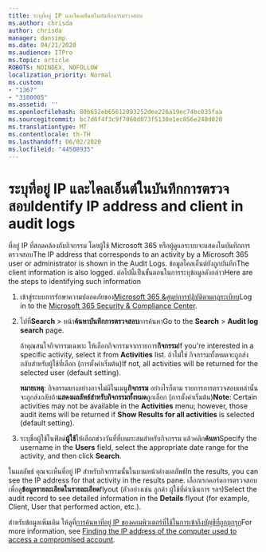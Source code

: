 ```yaml
---
title: ระบุที่อยู่ IP และไคลเอ็นต์ในบันทึกการตรวจสอบ
ms.author: chrisda
author: chrisda
manager: dansimp
ms.date: 04/21/2020
ms.audience: ITPro
ms.topic: article
ROBOTS: NOINDEX, NOFOLLOW
localization_priority: Normal
ms.custom:
- "1367"
- "3100005"
ms.assetid: ''
ms.openlocfilehash: 80b652eb65612093252dee226a19ec74bc035faa
ms.sourcegitcommit: bc7d6f4f3c9f7060d073f5130e1ec856e248d020
ms.translationtype: MT
ms.contentlocale: th-TH
ms.lasthandoff: 06/02/2020
ms.locfileid: "44508935"
---
```

# <a name="identify-ip-address-and-client-in-audit-logs"></a><span data-ttu-id="60b11-102">ระบุที่อยู่ IP และไคลเอ็นต์ในบันทึกการตรวจสอบ</span><span class="sxs-lookup"><span data-stu-id="60b11-102">Identify IP address and client in audit logs</span></span>

<span data-ttu-id="60b11-103">ที่อยู่ IP ที่สอดคล้องกับกิจกรรม โดยผู้ใช้ Microsoft 365 หรือผู้ดูแลระบบจะแสดงในบันทึกการตรวจสอบ</span><span class="sxs-lookup"><span data-stu-id="60b11-103">The IP address that corresponds to an activity by a Microsoft 365 user or administrator is shown in the Audit Logs.</span></span> <span data-ttu-id="60b11-104">ข้อมูลไคลเอ็นต์ยังถูกบันทึก</span><span class="sxs-lookup"><span data-stu-id="60b11-104">The client information is also logged.</span></span> <span data-ttu-id="60b11-105">ต่อไปนี้เป็นขั้นตอนในการระบุข้อมูลดังกล่าว</span><span class="sxs-lookup"><span data-stu-id="60b11-105">Here are the steps to identifying such information</span></span>

1. <span data-ttu-id="60b11-106">เข้าสู่ระบบการรักษาความปลอดภัยของ[Microsoft 365 &ศูนย์การปฏิบัติตามกฎระเบียบ](https://protection.office.com/)</span><span class="sxs-lookup"><span data-stu-id="60b11-106">Log in to the [Microsoft 365 Security & Compliance Center](https://protection.office.com/).</span></span>

2. <span data-ttu-id="60b11-107">ไปที่**Search**  >  หน้า**ค้นหาบันทึกการตรวจสอบ**การค้นหา</span><span class="sxs-lookup"><span data-stu-id="60b11-107">Go to the **Search** > **Audit log search** page.</span></span>

   <span data-ttu-id="60b11-108">ถ้าคุณสนใจกิจกรรมเฉพาะ ให้เลือกกิจกรรมจากรายการ**กิจกรรม**</span><span class="sxs-lookup"><span data-stu-id="60b11-108">If you're interested in a specific activity, select it from **Activities** list.</span></span> <span data-ttu-id="60b11-109">ถ้าไม่ใช่ กิจกรรมทั้งหมดจะถูกส่งกลับสําหรับผู้ใช้ที่เลือก (การตั้งค่าเริ่มต้น)</span><span class="sxs-lookup"><span data-stu-id="60b11-109">If not, all activities will be returned for the selected user (default setting).</span></span>

   <span data-ttu-id="60b11-110">**หมายเหตุ**: กิจกรรมบางอย่างอาจไม่มีในเมนู**กิจกรรม** อย่างไรก็ตาม รายการการตรวจสอบเหล่านั้นจะถูกส่งกลับถ้า**แสดงผลลัพธ์สําหรับกิจกรรมทั้งหมด**ถูกเลือก (การตั้งค่าเริ่มต้น)</span><span class="sxs-lookup"><span data-stu-id="60b11-110">**Note**: Certain activities may not be available in the **Activities** menu; however, those audit items will be returned if **Show Results for all activities** is selected (default setting).</span></span>

3. <span data-ttu-id="60b11-111">ระบุชื่อผู้ใช้ในฟิลด์**ผู้ใช้**ให้เลือกช่วงวันที่ที่เหมาะสมสําหรับกิจกรรม แล้วคลิก**ค้นหา**</span><span class="sxs-lookup"><span data-stu-id="60b11-111">Specify the username in the **Users** field, select the appropriate date range for the activity, and then click **Search**.</span></span>

<span data-ttu-id="60b11-112">ในผลลัพธ์ คุณจะเห็นที่อยู่ IP สําหรับกิจกรรมนั้นในบานหน้าต่างผลลัพธ์</span><span class="sxs-lookup"><span data-stu-id="60b11-112">In the results, you can see the IP address for that activity in the results pane.</span></span> <span data-ttu-id="60b11-113">เลือกเรกคอร์ดการตรวจสอบเพื่อดู**ข้อมูลรายละเอียดในรายละเอียด**flyout (ตัวอย่างเช่น ลูกค้า ผู้ใช้ที่ดําเนินการ ฯลฯ)</span><span class="sxs-lookup"><span data-stu-id="60b11-113">Select the audit record to see detailed information in the **Details** flyout (for example, Client, User that performed action, etc.).</span></span>

<span data-ttu-id="60b11-114">สําหรับข้อมูลเพิ่มเติม ให้ดูที่[การค้นหาที่อยู่ IP ของคอมพิวเตอร์ที่ใช้ในการเข้าถึงบัญชีที่ถูกบุกรุก](https://docs.microsoft.com/microsoft-365/compliance/auditing-troubleshooting-scenarios#find-the-ip-address-of-the-computer-used-to-access-a-compromised-account)</span><span class="sxs-lookup"><span data-stu-id="60b11-114">For more information, see [Finding the IP address of the computer used to access a compromised account](https://docs.microsoft.com/microsoft-365/compliance/auditing-troubleshooting-scenarios#find-the-ip-address-of-the-computer-used-to-access-a-compromised-account).</span></span>
